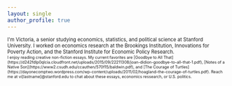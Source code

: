 ```yaml
---
layout: single
author_profile: true
---
```


<span style="font-size:0.8em;">
I'm Victoria, a senior studying economics, statistics, and political science at Stanford University. I worked on economics research at the Brookings Institution, Innovations for Poverty Action, and the Stanford Institute for Economic Policy Research.<br>

<span style="font-size:0.8em;">
I enjoy reading creative non-fiction essays. My current favorites are [Goodbye to All That](https://d242fdlp0qlcia.cloudfront.net/uploads/2015/09/22211308/joan-didion-goodbye-to-all-that-1.pdf), [Notes of a Native Son](https://www2.csudh.edu/ccauthen/570f15/baldwin.pdf), and [The Courage of Turtles](https://dayonecomptwo.wordpress.com/wp-content/uploads/2011/02/hoagland-the-courage-of-turtles.pdf). Reach me at vi[lastname]@stanford.edu to chat about these essays, economics ressearch, or U.S. politics.
</span>
